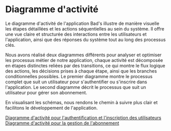 # Diagramme d'activité

Le diagramme d'activité de l'application Bad's illustre de manière visuelle les étapes détaillées et les actions séquentielles au sein du système. Il offre une vue claire et structurée des interactions entre les utilisateurs et l'application, ainsi que des réponses du système tout au long des processus clés.

Nous avons réalisé deux diagrammes différents pour analyser et optimiser les processus métier de notre application, chaque activité est décomposée en étapes distinctes reliées par des transitions, ce qui montre le flux logique des actions, les décisions prises à chaque étape, ainsi que les branches conditionnelles possibles. Le premier diagramme montre le processus complet que suit un utilisateur pour s'authentifier ou s'inscrire dans l'application. Le second diagramme décrit le processus que suit un utilisateur pour gérer son abonnement.

En visualisant les schémas, nous rendons le chemin à suivre plus clair et facilitons le développement de l'application.

[Diagramme d'activité pour l'authentification et l'inscription des utilisateurs](/img/diagramme-activite-auth.jpg)<br>
[Diagramme d'activité pour la gestion de l'abonnement](/img/diagramme-activite-abonnement.jpg)